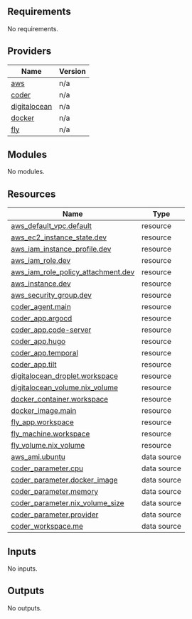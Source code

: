<!-- BEGIN_TF_DOCS -->

## Requirements

No requirements.

## Providers

| Name                                                                        | Version |
| --------------------------------------------------------------------------- | ------- |
| <a name="provider_aws"></a> [aws](#provider_aws)                            | n/a     |
| <a name="provider_coder"></a> [coder](#provider_coder)                      | n/a     |
| <a name="provider_digitalocean"></a> [digitalocean](#provider_digitalocean) | n/a     |
| <a name="provider_docker"></a> [docker](#provider_docker)                   | n/a     |
| <a name="provider_fly"></a> [fly](#provider_fly)                            | n/a     |

## Modules

No modules.

## Resources

| Name                                                                                                                                         | Type        |
| -------------------------------------------------------------------------------------------------------------------------------------------- | ----------- |
| [aws_default_vpc.default](https://registry.terraform.io/providers/hashicorp/aws/latest/docs/resources/default_vpc)                           | resource    |
| [aws_ec2_instance_state.dev](https://registry.terraform.io/providers/hashicorp/aws/latest/docs/resources/ec2_instance_state)                 | resource    |
| [aws_iam_instance_profile.dev](https://registry.terraform.io/providers/hashicorp/aws/latest/docs/resources/iam_instance_profile)             | resource    |
| [aws_iam_role.dev](https://registry.terraform.io/providers/hashicorp/aws/latest/docs/resources/iam_role)                                     | resource    |
| [aws_iam_role_policy_attachment.dev](https://registry.terraform.io/providers/hashicorp/aws/latest/docs/resources/iam_role_policy_attachment) | resource    |
| [aws_instance.dev](https://registry.terraform.io/providers/hashicorp/aws/latest/docs/resources/instance)                                     | resource    |
| [aws_security_group.dev](https://registry.terraform.io/providers/hashicorp/aws/latest/docs/resources/security_group)                         | resource    |
| [coder_agent.main](https://registry.terraform.io/providers/coder/coder/latest/docs/resources/agent)                                          | resource    |
| [coder_app.argocd](https://registry.terraform.io/providers/coder/coder/latest/docs/resources/app)                                            | resource    |
| [coder_app.code-server](https://registry.terraform.io/providers/coder/coder/latest/docs/resources/app)                                       | resource    |
| [coder_app.hugo](https://registry.terraform.io/providers/coder/coder/latest/docs/resources/app)                                              | resource    |
| [coder_app.temporal](https://registry.terraform.io/providers/coder/coder/latest/docs/resources/app)                                          | resource    |
| [coder_app.tilt](https://registry.terraform.io/providers/coder/coder/latest/docs/resources/app)                                              | resource    |
| [digitalocean_droplet.workspace](https://registry.terraform.io/providers/digitalocean/digitalocean/latest/docs/resources/droplet)            | resource    |
| [digitalocean_volume.nix_volume](https://registry.terraform.io/providers/digitalocean/digitalocean/latest/docs/resources/volume)             | resource    |
| [docker_container.workspace](https://registry.terraform.io/providers/kreuzwerker/docker/latest/docs/resources/container)                     | resource    |
| [docker_image.main](https://registry.terraform.io/providers/kreuzwerker/docker/latest/docs/resources/image)                                  | resource    |
| [fly_app.workspace](https://registry.terraform.io/providers/fly-apps/fly/latest/docs/resources/app)                                          | resource    |
| [fly_machine.workspace](https://registry.terraform.io/providers/fly-apps/fly/latest/docs/resources/machine)                                  | resource    |
| [fly_volume.nix_volume](https://registry.terraform.io/providers/fly-apps/fly/latest/docs/resources/volume)                                   | resource    |
| [aws_ami.ubuntu](https://registry.terraform.io/providers/hashicorp/aws/latest/docs/data-sources/ami)                                         | data source |
| [coder_parameter.cpu](https://registry.terraform.io/providers/coder/coder/latest/docs/data-sources/parameter)                                | data source |
| [coder_parameter.docker_image](https://registry.terraform.io/providers/coder/coder/latest/docs/data-sources/parameter)                       | data source |
| [coder_parameter.memory](https://registry.terraform.io/providers/coder/coder/latest/docs/data-sources/parameter)                             | data source |
| [coder_parameter.nix_volume_size](https://registry.terraform.io/providers/coder/coder/latest/docs/data-sources/parameter)                    | data source |
| [coder_parameter.provider](https://registry.terraform.io/providers/coder/coder/latest/docs/data-sources/parameter)                           | data source |
| [coder_workspace.me](https://registry.terraform.io/providers/coder/coder/latest/docs/data-sources/workspace)                                 | data source |

## Inputs

No inputs.

## Outputs

No outputs.

<!-- END_TF_DOCS -->
